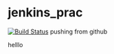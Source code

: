 # jenkins_prac
[![Build Status](http://ec2-13-217-241-193.compute-1.amazonaws.com/buildStatus/icon?job=connect-jenkins-to-github)](http://ec2-13-217-241-193.compute-1.amazonaws.com/job/connect-jenkins-to-github/)
pushing from github

helllo
